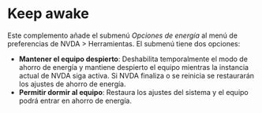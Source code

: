 # Keep awake  

Este complemento añade el submenú _Opciones de energía_ al menú de preferencias de NVDA > Herramientas. El submenú tiene dos opciones:  

- __Mantener el equipo despierto__: Deshabilita temporalmente el modo de ahorro de energía y mantiene despierto el equipo mientras la instancia actual de NVDA siga activa. Si NVDA finaliza o se reinicia se restaurarán los ajustes de ahorro de energía.
- __Permitir dormir al equipo__: Restaura los ajustes del sistema y el equipo podrá entrar en  ahorro de energía.  
